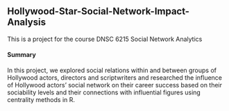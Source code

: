 ## Hollywood-Star-Social-Network-Impact-Analysis
This is a project for the course DNSC 6215 Social Network Analytics 

#### Summary
In this project, we explored social relations within and between groups of Hollywood actors, directors and scriptwriters and researched the influence of Hollywood actors’ social network on their career success based on their sociability levels and their connections with influential figures using centrality methods in R.
